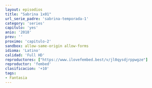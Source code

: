 ```yaml
---
layout: episodios
title: "Sabrina 1x01"
url_serie_padre: 'sabrina-temporada-1'
category: 'series'
capitulo: 'yes'
anio: '2018'
prev: ''
proximo: 'capitulo-2'
sandbox: allow-same-origin allow-forms
idioma: 'Latino'
calidad: 'Full HD'
reproductores: ["https://www.ilovefembed.best/v/jl0qysdjrppwgze"]
reproductor: 'fembed'
clasificacion: '+10'
tags:
- Fantasia
---
```












